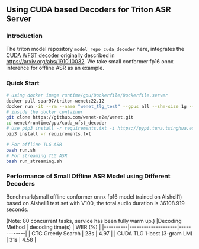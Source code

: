 ## Using CUDA based Decoders for Triton ASR Server
### Introduction
The triton model repository `model_repo_cuda_decoder` here, integrates the [CUDA WFST decoder](https://github.com/nvidia-riva/riva-asrlib-decoder) originally described in https://arxiv.org/abs/1910.10032. We take small conformer fp16 onnx inference for offline ASR as an example.

### Quick Start
```sh
# using docker image runtime/gpu/Dockerfile/Dockerfile.server
docker pull soar97/triton-wenet:22.12
docker run -it --rm --name "wenet_tlg_test" --gpus all --shm-size 1g --net host soar97/triton-wenet:22.12
# inside the docker container
git clone https://github.com/wenet-e2e/wenet.git
cd wenet/runtime/gpu/cuda_wfst_decoder
# Use pip3 install -r requirements.txt -i https://pypi.tuna.tsinghua.edu.cn/simple if you encounter network issue
pip3 install -r requirements.txt

# For offline TLG ASR
bash run.sh
# For streaming TLG ASR
bash run_streaming.sh
```

### Performance of Small Offline ASR Model using Different Decoders

Benchmark(small offline conformer onnx fp16 model trained on Aishell1) based on Aishell1 test set with V100, the total audio duration is 36108.919 seconds.

(Note: 80 concurrent tasks, service has been fully warm up.)
|Decoding Method | decoding time(s) | WER (%) |
|----------|--------------------|-------------|
| CTC Greedy Search             | 23s | 4.97  |
| CUDA TLG 1-best (3-gram LM)   | 31s | 4.58  |
